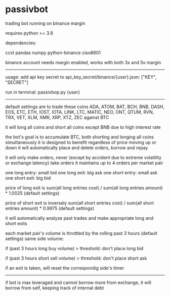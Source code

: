 # passivbot
trading bot running on binance margin


requires python >= 3.8


dependencies:

ccxt pandas numpy python-binance ciso8601


binance account needs margin enabled,
works with both 3x and 5x margin

------------------------------------------------------------------

usage:
add api key secret to api_key_secret/binance/{user}.json:
["KEY", "SECRET"]

run in terminal:
passivbop.py {user}

------------------------------------------------------------------

default settings are to trade these coins
ADA, ATOM, BAT, BCH, BNB, DASH, EOS, ETC, ETH, IOST,
IOTA, LINK, LTC, MATIC, NEO, ONT, QTUM, RVN, TRX, VET,
XLM, XMR, XRP, XTZ, ZEC
against BTC

it will long all coins and short all coins except BNB due to high interest rate

the bot's goal is to accumulate BTC, both shorting and longing all coins simultaneously
it is designed to benefit regardless of price moving up or down
it will automatically place and delete orders, borrow and repay

it will only make orders, never (except by accident due to extreme volatility or exchange latency) take orders
it maintains up to 4 orders per market pair


one long entry: small bid
one long exit: big ask
one short entry: small ask
one short exit: big bid


price of long exit is sum(all long entries cost) / sum(all long entries amount) * 1.0025 (default settings)

price of short exit is inversely sum(all short entries cost) / sum(all short entries amount) * 0.9975 (default settings)

it will automatically analyze past trades and make appropriate long and short exits

each market pair's volume is throttled by the rolling past 3 hours (default settings) same side volume:

if (past 3 hours long buy volume) > threshold: don't place long bid

if (past 3 hours short sell volume) > threshold: don't place short ask


if an exit is taken, will reset the correspondig side's timer

-------------------------------------------------------------------------

if bot is max leveraged and cannot borrow more from exchange, it will borrow from self, keeping track of internal debt

